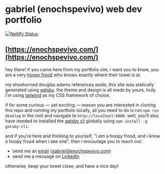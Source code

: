 # gabriel (enochspevivo) web dev portfolio

[![Netlify Status](https://api.netlify.com/api/v1/badges/596b3ffb-48aa-468b-9a6a-921472d17507/deploy-status)](https://app.netlify.com/sites/enochspevivo/deploys)

## [https://enochspevivo.com/](https://enochspevivo.com/)

hey there! if you came here from my portfolio site, i want you to know, you are a very [hoopy frood](https://hitchhikers.fandom.com/wiki/Frood) who knows exactly where their towel is at.

my shoehorned douglas adams references aside, this site was statically generated using [gatsby](https://www.gatsbyjs.com/). the theme and design is all made by yours, truly. i'm using [tailwind](https://tailwindcss.com/) as my CSS framework of choice.

if for some curious — yet exciting — reason you are interested in cloning this repo and running my portfolio locally, all you need to do is run `npm run develop` in the root and navigate to `http://localhost:8000`. well, you'll also have needed to installed the [gatsby cli](https://www.npmjs.com/package/gatsby-cli) globally using `npm install -g gatsby-cli`.

and if you're here and thinking to yourself, "i _am_ a hoopy frood, and i know a hoopy frood when i see one", then i encourage you to reach out:

-   send me an [email](mailto:gabriel@enochspevivo.com) (gabriel@enochspevivo.com)
-   send me a message on [LinkedIn](https://www.linkedin.com/in/gabriel-g-927b51ab/)

otherwise, keep your towel close, and have a nice day!
